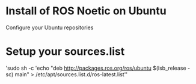 # Install of ROS Noetic on Ubuntu 
Configure your Ubuntu repositories
# Setup your sources.list
'sudo sh -c 'echo "deb http://packages.ros.org/ros/ubuntu $(lsb_release -sc) main" > /etc/apt/sources.list.d/ros-latest.list''

